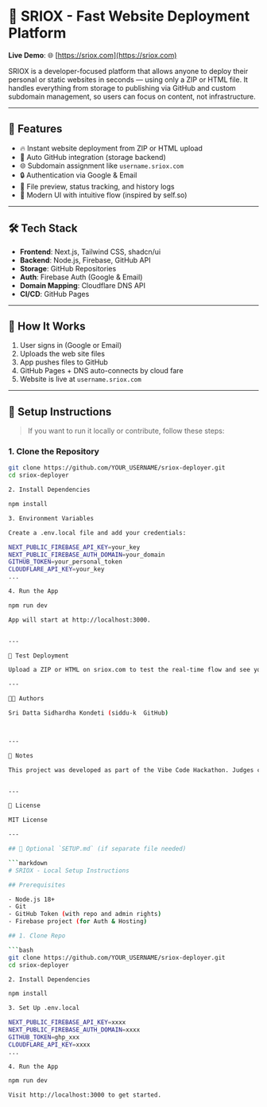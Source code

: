 
# 🚀 SRIOX - Fast Website Deployment Platform

**Live Demo**: 🌐 [https://sriox.com](https://sriox.com)

SRIOX is a developer-focused platform that allows anyone to deploy their personal or static websites in seconds — using only a ZIP or HTML file. It handles everything from storage to publishing via GitHub and custom subdomain management, so users can focus on content, not infrastructure.

---

## 📌 Features

- 🔥 Instant website deployment from ZIP or HTML upload
- 🧠 Auto GitHub integration (storage backend)
- 🌐 Subdomain assignment like `username.sriox.com`
- 🔒 Authentication via Google & Email
- 📁 File preview, status tracking, and history logs
- 🎨 Modern UI with intuitive flow (inspired by self.so)

---

## 🛠️ Tech Stack

- **Frontend**: Next.js, Tailwind CSS, shadcn/ui
- **Backend**: Node.js, Firebase, GitHub API
- **Storage**: GitHub Repositories
- **Auth**: Firebase Auth (Google & Email)
- **Domain Mapping**: Cloudflare DNS API
- **CI/CD**: GitHub Pages

---

## 🚧 How It Works

1. User signs in (Google or Email)
2. Uploads the web site files
3. App pushes files to GitHub
4. GitHub Pages + DNS auto-connects by cloud fare
5. Website is live at `username.sriox.com`

---

## 🧾 Setup Instructions

> If you want to run it locally or contribute, follow these steps:

### 1. Clone the Repository

```bash
git clone https://github.com/YOUR_USERNAME/sriox-deployer.git
cd sriox-deployer

2. Install Dependencies

npm install

3. Environment Variables

Create a .env.local file and add your credentials:

NEXT_PUBLIC_FIREBASE_API_KEY=your_key
NEXT_PUBLIC_FIREBASE_AUTH_DOMAIN=your_domain
GITHUB_TOKEN=your_personal_token
CLOUDFLARE_API_KEY=your_key
...

4. Run the App

npm run dev

App will start at http://localhost:3000.


---

🧪 Test Deployment

Upload a ZIP or HTML on sriox.com to test the real-time flow and see your site live instantly!

---

👨‍💻 Authors

Sri Datta Sidhardha Kondeti (siddu-k  GitHub)



---

📢 Notes

This project was developed as part of the Vibe Code Hackathon. Judges can test the live functionality directly at https://sriox.com — no setup required!


---

📜 License

MIT License

---

## 📄 Optional `SETUP.md` (if separate file needed)

```markdown
# SRIOX - Local Setup Instructions

## Prerequisites

- Node.js 18+
- Git
- GitHub Token (with repo and admin rights)
- Firebase project (for Auth & Hosting)

## 1. Clone Repo

```bash
git clone https://github.com/YOUR_USERNAME/sriox-deployer.git
cd sriox-deployer

2. Install Dependencies

npm install

3. Set Up .env.local

NEXT_PUBLIC_FIREBASE_API_KEY=xxxx
NEXT_PUBLIC_FIREBASE_AUTH_DOMAIN=xxxx
GITHUB_TOKEN=ghp_xxx
CLOUDFLARE_API_KEY=xxxx
...

4. Run the App

npm run dev

Visit http://localhost:3000 to get started.
